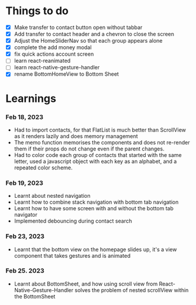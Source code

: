# Things to do

- [x] Make transfer to contact button open without tabbar
- [x] Add transfer to contact header and a chevron to close the screen
- [x] Adjust the HomeSliderNav so that each group appears alone
- [x] complete the add money modal
- [x] fix quick actions account screen
- [ ] learn react-reanimated
- [ ] learn react-native-gesture-handler
- [x] rename BottomHomeView to Bottom Sheet

# Learnings

### Feb 18, 2023

- Had to import contacts, for that FlatList is much better than ScrollView as it renders lazily and does memory management
- The memo function memorises the components and does not re-render them if their props do not change even if the parent changes.
- Had to color code each group of contacts that started with the same letter, used a javascript object with each key as an alphabet, and a repeated color scheme.

### Feb 19, 2023

- Learnt about nested navigation
- Learnt how to combine stack navigation with bottom tab navigation
- Learnt how to have some screen with and without the bottom tab navigator
- Implemented debouncing during contact search

### Feb 23, 2023

- Learnt that the bottom view on the homepage slides up, it's a view component that takes gestures and is animated

### Feb 25. 2023

- Learnt about BottomSheet, and how using scroll view from React-Native-Gesture-Handler solves the problem of nested scrollView within the BottomSheet
